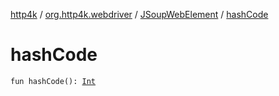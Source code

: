 [http4k](../../index.md) / [org.http4k.webdriver](../index.md) / [JSoupWebElement](index.md) / [hashCode](./hash-code.md)

# hashCode

`fun hashCode(): `[`Int`](https://kotlinlang.org/api/latest/jvm/stdlib/kotlin/-int/index.html)
